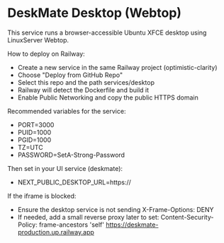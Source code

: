 # DeskMate Desktop (Webtop)

This service runs a browser-accessible Ubuntu XFCE desktop using LinuxServer Webtop.

How to deploy on Railway:
- Create a new service in the same Railway project (optimistic-clarity)
- Choose "Deploy from GitHub Repo"
- Select this repo and the path services/desktop
- Railway will detect the Dockerfile and build it
- Enable Public Networking and copy the public HTTPS domain

Recommended variables for the service:
- PORT=3000
- PUID=1000
- PGID=1000
- TZ=UTC
- PASSWORD=SetA-Strong-Password

Then set in your UI service (deskmate):
- NEXT_PUBLIC_DESKTOP_URL=https://<that-public-domain>

If the iframe is blocked:
- Ensure the desktop service is not sending X-Frame-Options: DENY
- If needed, add a small reverse proxy later to set:
  Content-Security-Policy: frame-ancestors 'self' https://deskmate-production.up.railway.app
